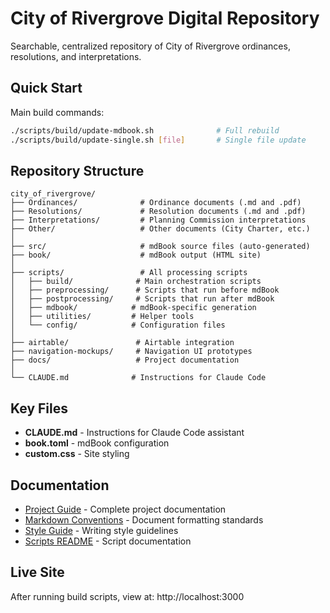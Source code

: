 # City of Rivergrove Digital Repository

Searchable, centralized repository of City of Rivergrove ordinances, resolutions, and interpretations.

## Quick Start

Main build commands:
```bash
./scripts/build/update-mdbook.sh              # Full rebuild
./scripts/build/update-single.sh [file]       # Single file update  
```

## Repository Structure

```
city_of_rivergrove/
├── Ordinances/              # Ordinance documents (.md and .pdf)
├── Resolutions/             # Resolution documents (.md and .pdf)
├── Interpretations/         # Planning Commission interpretations
├── Other/                   # Other documents (City Charter, etc.)
│
├── src/                     # mdBook source files (auto-generated)
├── book/                    # mdBook output (HTML site)
│
├── scripts/                 # All processing scripts
│   ├── build/              # Main orchestration scripts
│   ├── preprocessing/      # Scripts that run before mdBook
│   ├── postprocessing/     # Scripts that run after mdBook
│   ├── mdbook/            # mdBook-specific generation
│   ├── utilities/         # Helper tools
│   └── config/            # Configuration files
│
├── airtable/               # Airtable integration
├── navigation-mockups/     # Navigation UI prototypes
├── docs/                   # Project documentation
│
└── CLAUDE.md              # Instructions for Claude Code
```

## Key Files

- **CLAUDE.md** - Instructions for Claude Code assistant
- **book.toml** - mdBook configuration
- **custom.css** - Site styling

## Documentation

- [Project Guide](docs/digitization-guide.md) - Complete project documentation
- [Markdown Conventions](docs/markdown-conventions.md) - Document formatting standards
- [Style Guide](docs/STYLE-GUIDE.md) - Writing style guidelines
- [Scripts README](scripts/README.md) - Script documentation

## Live Site

After running build scripts, view at: http://localhost:3000